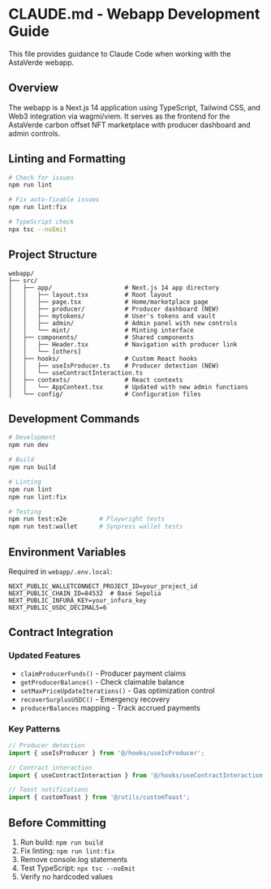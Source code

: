 # CLAUDE.md - Webapp Development Guide

This file provides guidance to Claude Code when working with the AstaVerde webapp.

## Overview

The webapp is a Next.js 14 application using TypeScript, Tailwind CSS, and Web3 integration via wagmi/viem. It serves as the frontend for the AstaVerde carbon offset NFT marketplace with producer dashboard and admin controls.


## Linting and Formatting

```bash
# Check for issues
npm run lint

# Fix auto-fixable issues  
npm run lint:fix

# TypeScript check
npx tsc --noEmit
```

## Project Structure

```
webapp/
├── src/
│   ├── app/                    # Next.js 14 app directory
│   │   ├── layout.tsx          # Root layout
│   │   ├── page.tsx            # Home/marketplace page
│   │   ├── producer/           # Producer dashboard (NEW)
│   │   ├── mytokens/           # User's tokens and vault
│   │   ├── admin/              # Admin panel with new controls
│   │   └── mint/               # Minting interface
│   ├── components/             # Shared components
│   │   ├── Header.tsx          # Navigation with producer link
│   │   └── [others]
│   ├── hooks/                  # Custom React hooks
│   │   ├── useIsProducer.ts    # Producer detection (NEW)
│   │   └── useContractInteraction.ts
│   ├── contexts/               # React contexts
│   │   └── AppContext.tsx      # Updated with new admin functions
│   └── config/                 # Configuration files
```

## Development Commands

```bash
# Development
npm run dev

# Build
npm run build

# Linting
npm run lint
npm run lint:fix

# Testing
npm run test:e2e         # Playwright tests
npm run test:wallet      # Synpress wallet tests
```

## Environment Variables

Required in `webapp/.env.local`:
```
NEXT_PUBLIC_WALLETCONNECT_PROJECT_ID=your_project_id
NEXT_PUBLIC_CHAIN_ID=84532  # Base Sepolia
NEXT_PUBLIC_INFURA_KEY=your_infura_key
NEXT_PUBLIC_USDC_DECIMALS=6
```

## Contract Integration

### Updated Features
- `claimProducerFunds()` - Producer payment claims
- `getProducerBalance()` - Check claimable balance
- `setMaxPriceUpdateIterations()` - Gas optimization control
- `recoverSurplusUSDC()` - Emergency recovery
- `producerBalances` mapping - Track accrued payments

### Key Patterns
```typescript
// Producer detection
import { useIsProducer } from '@/hooks/useIsProducer';

// Contract interaction
import { useContractInteraction } from '@/hooks/useContractInteraction';

// Toast notifications
import { customToast } from '@/utils/customToast';
```

## Before Committing

1. Run build: `npm run build`
2. Fix linting: `npm run lint:fix`
3. Remove console.log statements
4. Test TypeScript: `npx tsc --noEmit`
5. Verify no hardcoded values